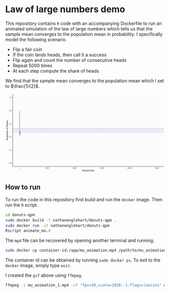 # Law of large numbers demo 

This repository contains `R` code with an accompanying Dockerfile to run an animated simulation of the law of large numbers which tells us that the sample mean converges to the population mean in probability. I specifically model the following scenario. 

- Flip a fair coin
- If the coin lands heads, then call it a success
- Flip again and count the number of consecutive heads
- Repeat 5000 times
- At each step compute the share of heads

We find that the sample mean converges to the population mean which I set to $\frac{1}{2}$.

<p align="center">
<!-- ![LLN animation here](mu_animation_1.gif) -->
    <img src="mu_animation_4.gif" alt="LLN Demo" width="">
</p>

## How to run

To run the code in this repository first build and run the `docker` image. Then run the `R` script.

```bash
cd donuts-qpm
sudo docker build -t nathanenglehart/donuts-qpm .
sudo docker run -it nathanenglehart/donuts-qpm
Rscript animate_mu.r
```

The `mp4` file can be recovered by opening another terminal and running.

```bash
sudo docker cp container-id:/app/mu_animation.mp4 /path/to/mu_animation_1.mp4
```

The container id can be obtained by running `sudo docker ps`. To exit to the `docker` image, simply type `exit`.

I created the `gif` above using `ffmpeg`. 

```bash
ffmpeg -i mu_animation_1.mp4 -vf "fps=30,scale=1920:-1:flags=lanczos" mu_animation_3.gif
```


